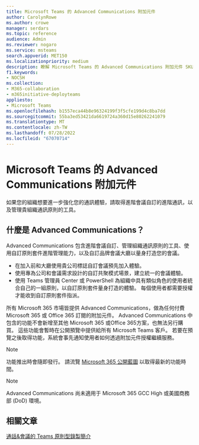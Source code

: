 ```yaml
---
title: Microsoft Teams 的 Advanced Communications 附加元件
author: CarolynRowe
ms.author: crowe
manager: serdars
ms.topic: reference
audience: Admin
ms.reviewer: nogaro
ms.service: msteams
search.appverid: MET150
ms.localizationpriority: medium
description: 瞭解 Microsoft Teams 的 Advanced Communications 附加元件 SKU。
f1.keywords:
- NOCSH
ms.collection:
- M365-collaboration
- m365initiative-deployteams
appliesto:
- Microsoft Teams
ms.openlocfilehash: b1557eca44b8e96324199f3f5cfe199d4c8ba7dd
ms.sourcegitcommit: 55ba3ed53421da6619724a360d15e80262241079
ms.translationtype: MT
ms.contentlocale: zh-TW
ms.lasthandoff: 07/28/2022
ms.locfileid: "67070714"
---
```

# <a name="advanced-communications-add-on-for-microsoft-teams"></a>Microsoft Teams 的 Advanced Communications 附加元件

如果您的組織想要進一步強化您的通訊體驗，請取得進階會議自訂的進階通訊，以及管理貴組織通訊原則的工具。

## <a name="what-is-advanced-communications"></a>什麼是 Advanced Communications？

Advanced Communications 包含進階會議自訂、管理組織通訊原則的工具、使用自訂原則套件進階管理能力，以及自訂品牌會議大廳以量身打造您的會議。

- 在加入前和大廳使用貴公司標誌自訂會議預先加入體驗。 
- 使用專為公司和會議需求設計的自訂共聚模式場景，建立統一的會議體驗。
- 使用 Teams 管理員 Center 或 PowerShell 為組織中具有類似角色的使用者統合自己的一組原則，以自訂原則套件量身打造的體驗。 每個使用者都需要授權才能收到自訂原則套件指派。 

所有 Microsoft 365 市場皆提供 Advanced Communications，做為任何付費 Microsoft 365 或 Office 365 訂閱的附加元件。 Advanced Communications 中包含的功能不會新增至其他 Microsoft 365 或Office 365方案，也無法另行購買。 這些功能會暫時在公開預覽中提供給所有 Microsoft Teams 客戶。 若要在預覽之後取得功能，系統會事先通知使用者如何透過附加元件授權繼續服務。

> [!NOTE]
> 功能推出時會隨即發行。 請流覽 [Microsoft 365 公開藍圖](https://www.microsoft.com/microsoft-365/roadmap?filters=Microsoft%20Teams) 以取得最新的功能時間。

> [!NOTE]
> Advanced Communications 尚未適用于 Microsoft 365 GCC High 或美國商務部 (DoD) 環境。

## <a name="related-articles"></a>相關文章

[通話&會議的 Teams 原則型錄製簡介](../teams-recording-policy.md)
